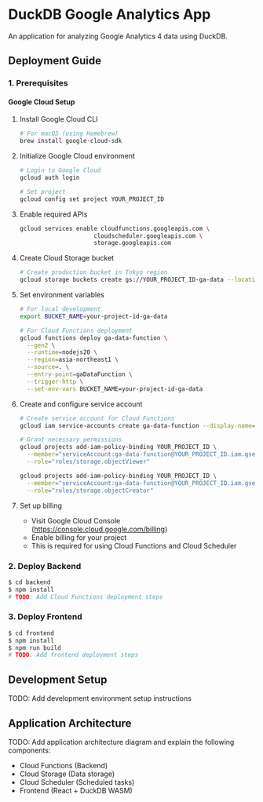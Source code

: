 # DuckDB Google Analytics App

An application for analyzing Google Analytics 4 data using DuckDB.

## Deployment Guide

### 1. Prerequisites

#### Google Cloud Setup

1. Install Google Cloud CLI
   ```bash
   # For macOS (using Homebrew)
   brew install google-cloud-sdk
   ```

2. Initialize Google Cloud environment
   ```bash
   # Login to Google Cloud
   gcloud auth login

   # Set project
   gcloud config set project YOUR_PROJECT_ID
   ```

3. Enable required APIs
   ```bash
   gcloud services enable cloudfunctions.googleapis.com \
                        cloudscheduler.googleapis.com \
                        storage.googleapis.com
   ```

4. Create Cloud Storage bucket

   ```bash
   # Create production bucket in Tokyo region
   gcloud storage buckets create gs://YOUR_PROJECT_ID-ga-data --location=asia-northeast1
   ```

5. Set environment variables
   ```bash
   # For local development
   export BUCKET_NAME=your-project-id-ga-data

   # For Cloud Functions deployment
   gcloud functions deploy ga-data-function \
     --gen2 \
     --runtime=nodejs20 \
     --region=asia-northeast1 \
     --source=. \
     --entry-point=gaDataFunction \
     --trigger-http \
     --set-env-vars BUCKET_NAME=your-project-id-ga-data
   ```

6. Create and configure service account
   ```bash
   # Create service account for Cloud Functions
   gcloud iam service-accounts create ga-data-function --display-name="GA Data Function Service Account"

   # Grant necessary permissions
   gcloud projects add-iam-policy-binding YOUR_PROJECT_ID \
     --member="serviceAccount:ga-data-function@YOUR_PROJECT_ID.iam.gserviceaccount.com" \
     --role="roles/storage.objectViewer"

   gcloud projects add-iam-policy-binding YOUR_PROJECT_ID \
     --member="serviceAccount:ga-data-function@YOUR_PROJECT_ID.iam.gserviceaccount.com" \
     --role="roles/storage.objectCreator"
   ```

7. Set up billing
   - Visit Google Cloud Console (https://console.cloud.google.com/billing)
   - Enable billing for your project
   - This is required for using Cloud Functions and Cloud Scheduler

### 2. Deploy Backend

```bash
$ cd backend
$ npm install
# TODO: Add Cloud Functions deployment steps
```

### 3. Deploy Frontend

```bash
$ cd frontend
$ npm install
$ npm run build
# TODO: Add frontend deployment steps
```

## Development Setup

TODO: Add development environment setup instructions

## Application Architecture

TODO: Add application architecture diagram and explain the following components:
- Cloud Functions (Backend)
- Cloud Storage (Data storage)
- Cloud Scheduler (Scheduled tasks)
- Frontend (React + DuckDB WASM)
